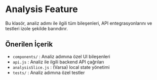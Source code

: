 # Analysis Feature

Bu klasör, analiz adımı ile ilgili tüm bileşenleri, API entegrasyonlarını ve testleri izole şekilde barındırır.

## Önerilen İçerik
- `components/` : Analiz adımına özel UI bileşenleri
- `api.js` : Analiz ile ilgili backend API çağrıları
- `analysisSlice.js` : (Varsa) local state yönetimi
- `tests/` : Analiz adımına özel testler
